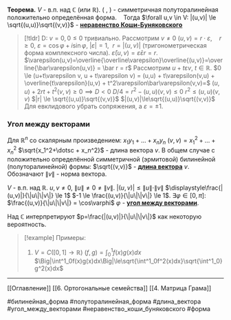 **Теорема.** $V$ - в.п. над $\mathbb{C}$ (или $\mathbb{R}$).
$(\ ,\ )$ - симметричная полуторалинейная положительно определённая форма.
&nbsp;&nbsp; Тогда $\forall u,v \in V: |(u,v)| \le \sqrt{(u,u)}\sqrt{(v,v)}$ - <ins>**неравенство Коши-Буняковского**</ins>
>[!tldr] D:
>$v=0, 0 \le 0$ тривиально.
>Рассмотрим $v \neq 0$
>$(u,v) = r \cdot \varepsilon,\quad r \ge 0,\ \varepsilon=\cos\varphi + i\sin\varphi,\ |\varepsilon| = 1,\ \ r = |(u,v)|$ (тригонометрическая форма комплексного числа).
>$\bar\varepsilon(u,v)=\bar\varepsilon\varepsilon r=r$.
>$\varepsilon(u,v)=\overline{\overline\varepsilon}\overline{(u,v)}=\overline{\bar\varepsilon(u,v)} = \bar r = r$
>Рассмотрим $u + t\varepsilon v, \ t \in \mathbb{R}$.
>$0 \le (u+t\varepsilon v, u + t\varepsilon v) = (u,u) + t\varepsilon(v,u) + \overline{t\varepsilon}(u,v) + t^2\varepsilon\bar\varepsilon(v,v)=$
>$(u,u) + 2rt + t^2(v,v) \ge 0 \implies D < 0$
>$D/4 = r^2-(u,u)(v,v)\le 0$
>$r^2 \le (u,u)(v,v)$
>$|r| \le \sqrt{(u,u)}\sqrt{(v,v)}$
>$|(u,v)|\le\sqrt{(u,u)}\sqrt{(v,v)}$
>Для евклидового убрать сопряжения, а $\varepsilon = \pm 1$.

### Угол между векторами
Для $\mathbb{R}^n$ со скалярным произведением:
$x_1y_1+\dotsc + x_ny_n$
$(v,v)=x_1^2+\dotsc+x_n^2$
$\sqrt{x_1^2+\dotsc + x_n^2}$ - длина вектора $v$.
В общем случае с положительно определённой симметричной (эрмитовой) билинейной (полуторалинейной) формы:
$\sqrt{(v,v)}$ - <ins>**длина вектора**</ins> $v$.
Обозначают $\|v\|$ - норма вектора.

$V$ - в.п. над $\mathbb{R}$.
$u,v\neq0,\ \|u\| \neq 0 \neq \|v\|$.
$|(u,v)|\le \|u\|\cdot\|v\|$
$\displaystyle\frac{|(u,v)|}{\|u\|\|v\|} \le 1$
$-1 \le \frac{(u,v)}{\|u\|\|v\|} \le 1$.
$\exists \varphi \in [0, \pi]:$
$\frac{(u,v)}{\|u\|\|v\|} = \cos\varphi$
$\varphi$ - <ins>**угол между векторами**</ins>.

Над $\mathbb{C}$ интерпретируют $p=\frac{|(u,v)|}{\|u\|\|v\|}$ как некоторую вероятность.

>[!example] Примеры:
>1. $V = C([0,1]\to\mathbb{R})$
>   $(f,g) = \int^1_0 f(x)g(x)dx$
>   $\Big|\int^1_0f(x)g(x)dx\Big|\le\sqrt{\int^1_0f^2(x)dx}\sqrt{\int^1_0}g^2(x)dx$

---
[[Оглавление]]
[[6. Ортогональные семейства]]
[[4. Матрица Грама]]

#билинейная_форма 
#полуторалинейная_форма 
#длина_вектора
#угол_между_векторами
#неравенство_коши_буняковского
#форма